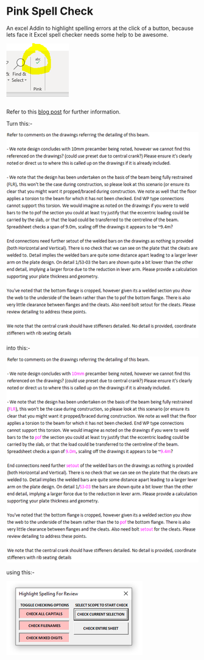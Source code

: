 # Pink Spell Check
 An excel Addin to highlight spelling errors at the click of a button, because lets face it Excel spell checker needs some help to be awesome.
  
 ![hit-for-pink](/Images/ribbon.png)
 
 
 Refer to this [blog post](https://engineervsheep.com/2019/excel-pink-spell-check/) for further information.
 
 Turn this:-
 
 ![boring](/Images/non-highlighted.png)
 
 into this:-
 
 ![awesome](/Images/highlighted.png)

 using this:-
 
 ![double-awesome](/Images/options.png)
